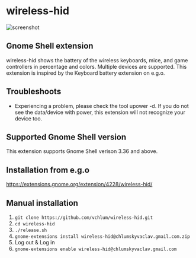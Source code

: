 # wireless-hid
![screenshot](https://github.com/vchlum/wireless-hid/blob/main/screenshot.png)

## Gnome Shell extension
wireless-hid shows the battery of the wireless keyboards, mice, and game controllers in percentage and colors. Multiple devices are supported. This extension is inspired by the Keyboard battery extension on e.g.o.

## Troubleshoots 
 * Experiencing a problem, please check the tool upower -d. If you do not see the data/device with power, this extension will not recognize your device too.

## Supported Gnome Shell version
This extension supports Gnome Shell verison 3.36 and above.

## Installation from e.g.o
https://extensions.gnome.org/extension/4228/wireless-hid/

## Manual installation

 1. `git clone https://github.com/vchlum/wireless-hid.git`
 1. `cd wireless-hid`
 1. `./release.sh`
 1. `gnome-extensions install wireless-hid@chlumskyvaclav.gmail.com.zip`
 1. Log out & Log in
 1. `gnome-extensions enable wireless-hid@chlumskyvaclav.gmail.com`
